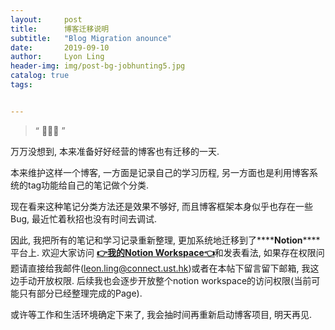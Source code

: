 ```yaml
---
layout:     post
title:      博客迁移说明
subtitle:   "Blog Migration anounce"
date:       2019-09-10
author:     Lyon Ling
header-img: img/post-bg-jobhunting5.jpg
catalog: true
tags:


---
```


> “ 🙉🙉🙉 ”

万万没想到, 本来准备好好经营的博客也有迁移的一天.

本来维护这样一个博客, 一方面是记录自己的学习历程, 另一方面也是利用博客系统的tag功能给自己的笔记做个分类. 

现在看来这种笔记分类方法还是效果不够好, 而且博客框架本身似乎也存在一些Bug, 最近忙着秋招也没有时间去调试.

因此, 我把所有的笔记和学习记录重新整理, 更加系统地迁移到了***\*****Notion*****\***平台上. 欢迎大家访问 [**👉我的Notion Workspace👈**](https://www.notion.so/leonling/)和发表看法, 如果存在权限问题请直接给我邮件(<leon.ling@connect.ust.hk>)或者在本帖下留言留下邮箱, 我这边手动开放权限. 后续我也会逐步开放整个notion workspace的访问权限(当前可能只有部分已经整理完成的Page).

或许等工作和生活环境确定下来了, 我会抽时间再重新启动博客项目, 明天再见.